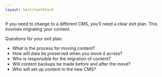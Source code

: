 ```yaml
---
layout: text/textblock
---
```

If you need to change to a different CMS, you'll need a clear exit plan. This involves migrating your content.

Questions for your exit plan:
- What is the process for moving content?
- How will data be preserved when you move it across?
- Who is responsible for the migration of content?
- Will content backups be made before and after the move?
- Who will set up content in the new CMS?


